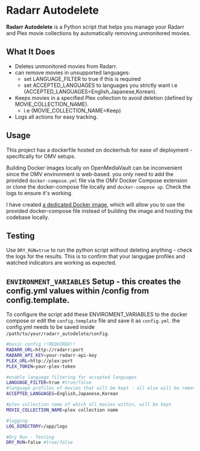 # Radarr Autodelete

**Radarr Autodelete** is a Python script that helps you manage your Radarr and Plex movie collections by automatically removing unmonitored movies.

## What It Does

- Deletes unmonitored movies from Radarr.
- can remove movies in unsupported languages:
  - set LANGUAGE_FILTER to true if this is required
  - set ACCEPTED_LANGUAGES to languages you strictly want i.e (ACCEPTED_LANGUAGES=English,Japanese,Korean). 
- Keeps movies in a specified Plex collection to avoid deletion (defined by MOVIE_COLLECTION_NAME).
  - i.e (MOVIE_COLLECTION_NAME=Keep)
- Logs all actions for easy tracking.

## Usage
This project has a dockerfile hosted on dockerhub for ease of deployment - specifically for OMV setups. 

Building Docker images locally on OpenMediaVault can be inconvenient since the OMV environment is web-based. you only need to add the provided `docker-compose.yml` file via the OMV Docker Compose extension or clone the docker-compose file locally and ``docker-compose up``. Check the logs to ensure it's working.

I have created [a dedicated Docker image](https://hub.docker.com/r/iedgir01/radarr_autodelete), which will allow you to use the provided docker-compose file instead of building the image and hosting the codebase locally.

## Testing
Use `DRY_RUN=true` to run the python script without deleting anything - check the logs for the results. This is to confirm that your langugae profiles and watched indicators are working as expected.

## `ENVIRONMENT_VARIABLES` Setup - this creates the config.yml values within /config from config.template.

To configure the script add these ENVIROMENT_VARIABLES to the docker compose or edit the `config.template` file and save it as `config.yml`.
the config.yml needs to be saved inside ``/path/to/your/radarr_autodelete/config``.

```bash
#basic config !!REQUIRED!!
RADARR_URL=http://radarr:port
RADARR_API_KEY=your-radarr-api-key
PLEX_URL=http://plex:port
PLEX_TOKEN=your-plex-token

#enable language filtering for accepted languages
LANGUAGE_FILTER=true #true/false
#language profiles of movies that will be kept - all else will be removed
ACCEPTED_LANGUAGES=English,Japanese,Korean

#plex collection name of which all movies within, will be kept
MOVIE_COLLECTION_NAME=plex collection name

#logging
LOG_DIRECTORY=/app/logs

#Dry Run - Testing
DRY_RUN=false #true/false
```
